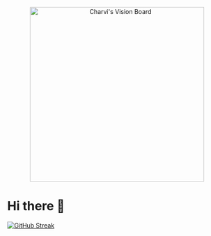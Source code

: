 <p align="center">
  <img src="https://github.com/charvimehradu/charvimehradu/assets/121369234/068944dc-a456-4671-b538-f5d1a784ad71" alt="Charvi's Vision Board" height="400"/>
</p>

#       Hi there 👋

[![GitHub Streak](https://streak-stats.demolab.com?user=charvimehradu&theme=dark)](https://git.io/streak-stats)

